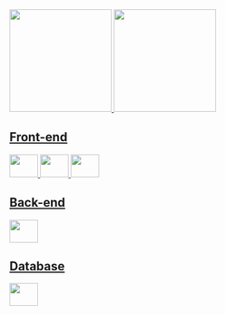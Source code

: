 <div>
<a href="https://github.com/lorenzotsouza">
<img height="180em" src="https://github-readme-stats.vercel.app/api?username=lorenzotsouza&show_icons=true&theme=github_dark&include_all_commits=true&count_private=true"/>
<img height="180em" src="https://github-readme-stats.vercel.app/api/top-langs/?username=lorenzotsouza&layout=compact&langs_count=7&theme=github_dark"/>
</div>
 
## Front-end
<img src="https://cdn.jsdelivr.net/gh/devicons/devicon/icons/html5/html5-original.svg" width="50" height="40" style="max-width:100%;"></img>
<img src="https://cdn.jsdelivr.net/gh/devicons/devicon/icons/css3/css3-original.svg" width="50" height="40" style="max-width:100%;"></img>
<img src="https://cdn.jsdelivr.net/gh/devicons/devicon/icons/javascript/javascript-original.svg" width="50" height="40" style="max-width:100%;"></img>

## Back-end
<img src="https://cdn.jsdelivr.net/gh/devicons/devicon/icons/nodejs/nodejs-original.svg" width="50" height="40" style="max-width:100%;"></img>

## Database
<img src="https://cdn.jsdelivr.net/gh/devicons/devicon/icons/mysql/mysql-original.svg" width="50" height="40" style="max-width:100%;"></img>
